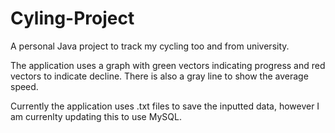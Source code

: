 # Cyling-Project
A personal Java project to track my cycling too and from university.

The application uses a graph with green vectors indicating progress and red vectors to indicate decline. There is also a gray line to show the average speed. 

Currently the application uses .txt files to save the inputted data, however I am currenlty updating this to use MySQL.


